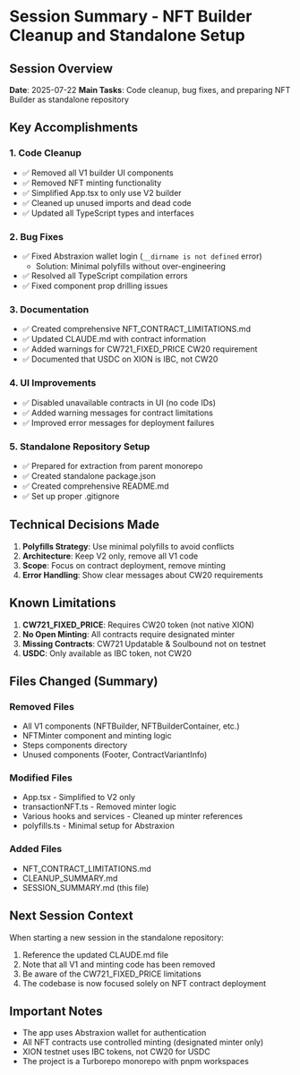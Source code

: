 # Session Summary - NFT Builder Cleanup and Standalone Setup

## Session Overview
**Date**: 2025-07-22
**Main Tasks**: Code cleanup, bug fixes, and preparing NFT Builder as standalone repository

## Key Accomplishments

### 1. Code Cleanup
- ✅ Removed all V1 builder UI components
- ✅ Removed NFT minting functionality 
- ✅ Simplified App.tsx to only use V2 builder
- ✅ Cleaned up unused imports and dead code
- ✅ Updated all TypeScript types and interfaces

### 2. Bug Fixes
- ✅ Fixed Abstraxion wallet login (`__dirname is not defined` error)
  - Solution: Minimal polyfills without over-engineering
- ✅ Resolved all TypeScript compilation errors
- ✅ Fixed component prop drilling issues

### 3. Documentation
- ✅ Created comprehensive NFT_CONTRACT_LIMITATIONS.md
- ✅ Updated CLAUDE.md with contract information
- ✅ Added warnings for CW721_FIXED_PRICE CW20 requirement
- ✅ Documented that USDC on XION is IBC, not CW20

### 4. UI Improvements
- ✅ Disabled unavailable contracts in UI (no code IDs)
- ✅ Added warning messages for contract limitations
- ✅ Improved error messages for deployment failures

### 5. Standalone Repository Setup
- ✅ Prepared for extraction from parent monorepo
- ✅ Created standalone package.json
- ✅ Created comprehensive README.md
- ✅ Set up proper .gitignore

## Technical Decisions Made

1. **Polyfills Strategy**: Use minimal polyfills to avoid conflicts
2. **Architecture**: Keep V2 only, remove all V1 code
3. **Scope**: Focus on contract deployment, remove minting
4. **Error Handling**: Show clear messages about CW20 requirements

## Known Limitations

1. **CW721_FIXED_PRICE**: Requires CW20 token (not native XION)
2. **No Open Minting**: All contracts require designated minter
3. **Missing Contracts**: CW721 Updatable & Soulbound not on testnet
4. **USDC**: Only available as IBC token, not CW20

## Files Changed (Summary)

### Removed Files
- All V1 components (NFTBuilder, NFTBuilderContainer, etc.)
- NFTMinter component and minting logic
- Steps components directory
- Unused components (Footer, ContractVariantInfo)

### Modified Files
- App.tsx - Simplified to V2 only
- transactionNFT.ts - Removed minter logic
- Various hooks and services - Cleaned up minter references
- polyfills.ts - Minimal setup for Abstraxion

### Added Files
- NFT_CONTRACT_LIMITATIONS.md
- CLEANUP_SUMMARY.md
- SESSION_SUMMARY.md (this file)

## Next Session Context

When starting a new session in the standalone repository:
1. Reference the updated CLAUDE.md file
2. Note that all V1 and minting code has been removed
3. Be aware of the CW721_FIXED_PRICE limitations
4. The codebase is now focused solely on NFT contract deployment

## Important Notes

- The app uses Abstraxion wallet for authentication
- All NFT contracts use controlled minting (designated minter only)
- XION testnet uses IBC tokens, not CW20 for USDC
- The project is a Turborepo monorepo with pnpm workspaces